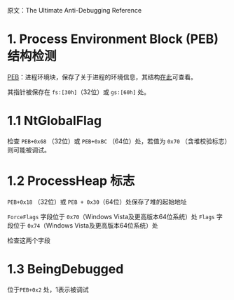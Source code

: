 原文：The Ultimate Anti-Debugging Reference

# 1. Process Environment Block (PEB) 结构检测
[PEB](https://zh.wikipedia.org/wiki/%E8%BF%9B%E7%A8%8B%E7%8E%AF%E5%A2%83%E5%9D%97)：进程环境块，保存了关于进程的环境信息，其结构[在此](https://learn.microsoft.com/zh-cn/windows/win32/api/winternl/ns-winternl-peb)可查看。

其指针被保存在 ```fs:[30h]```（32位）或 ```gs:[60h]``` 处。
# 1.1 NtGlobalFlag
检查 ```PEB+0x68``` （32位）或 ```PEB+0xBC``` （64位）处，若值为 ```0x70``` （含堆校验标志）则可能被调试。

# 1.2 ProcessHeap 标志
```PEB+0x18``` （32位）或 ```PEB + 0x30```（64位）处保存了堆的起始地址

```ForceFlags``` 字段位于 ```0x70```（Windows Vista及更高版本64位系统）处
```Flags``` 字段位于 ```0x74```（Windows Vista及更高版本64位系统）处

检查这两个字段

# 1.3 BeingDebugged
位于```PEB+0x2``` 处，1表示被调试